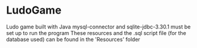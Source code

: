 # LudoGame
Ludo game built with Java
mysql-connector and sqlite-jdbc-3.30.1 must be set up to run the program
These resources and the .sql script file (for the database used) can be found in the 'Resources' folder
